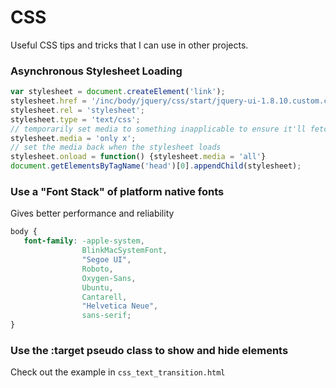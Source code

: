 CSS
===
Useful CSS tips and tricks that I can use in other projects.

### Asynchronous Stylesheet Loading
```javascript
var stylesheet = document.createElement('link');
stylesheet.href = '/inc/body/jquery/css/start/jquery-ui-1.8.10.custom.css';
stylesheet.rel = 'stylesheet';
stylesheet.type = 'text/css';
// temporarily set media to something inapplicable to ensure it'll fetch without blocking render
stylesheet.media = 'only x';
// set the media back when the stylesheet loads
stylesheet.onload = function() {stylesheet.media = 'all'}
document.getElementsByTagName('head')[0].appendChild(stylesheet);
```

### Use a "Font Stack" of platform native fonts
Gives better performance and reliability
```css
body {  
   font-family: -apple-system, 
                BlinkMacSystemFont, 
                "Segoe UI", 
                Roboto, 
                Oxygen-Sans, 
                Ubuntu, 
                Cantarell, 
                "Helvetica Neue", 
                sans-serif;
}
```

### Use the :target pseudo class to show and hide elements
Check out the example in `css_text_transition.html`